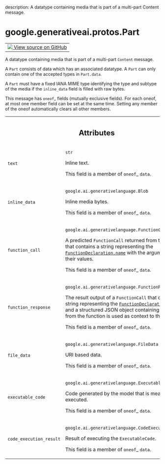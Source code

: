 description: A datatype containing media that is part of a multi-part Content message.

<div itemscope itemtype="http://developers.google.com/ReferenceObject">
<meta itemprop="name" content="google.generativeai.protos.Part" />
<meta itemprop="path" content="Stable" />
</div>

# google.generativeai.protos.Part

<!-- Insert buttons and diff -->

<table class="tfo-notebook-buttons tfo-api nocontent">
<td>
  <a target="_blank" href="https://github.com/googleapis/google-cloud-python/tree/main/packages/google-ai-generativelanguage/google/ai/generativelanguage_v1beta/types/content.py#L108-L205">
    <img src="https://www.tensorflow.org/images/GitHub-Mark-32px.png" />
    View source on GitHub
  </a>
</td>
</table>



A datatype containing media that is part of a multi-part ``Content`` message.

<!-- Placeholder for "Used in" -->

A ``Part`` consists of data which has an associated datatype. A
``Part`` can only contain one of the accepted types in
``Part.data``.

A ``Part`` must have a fixed IANA MIME type identifying the type and
subtype of the media if the ``inline_data`` field is filled with raw
bytes.

This message has `oneof`_ fields (mutually exclusive fields).
For each oneof, at most one member field can be set at the same time.
Setting any member of the oneof automatically clears all other
members.




<!-- Tabular view -->
 <table class="responsive fixed orange">
<colgroup><col width="214px"><col></colgroup>
<tr><th colspan="2"><h2 class="add-link">Attributes</h2></th></tr>

<tr>
<td>

`text`<a id="text"></a>

</td>
<td>

`str`

Inline text.

This field is a member of `oneof`_ ``data``.

</td>
</tr><tr>
<td>

`inline_data`<a id="inline_data"></a>

</td>
<td>

`google.ai.generativelanguage.Blob`

Inline media bytes.

This field is a member of `oneof`_ ``data``.

</td>
</tr><tr>
<td>

`function_call`<a id="function_call"></a>

</td>
<td>

`google.ai.generativelanguage.FunctionCall`

A predicted ``FunctionCall`` returned from the model that
contains a string representing the
<a href="../../../google/generativeai/protos/FunctionDeclaration.md#name"><code>FunctionDeclaration.name</code></a> with the arguments and their
values.

This field is a member of `oneof`_ ``data``.

</td>
</tr><tr>
<td>

`function_response`<a id="function_response"></a>

</td>
<td>

`google.ai.generativelanguage.FunctionResponse`

The result output of a ``FunctionCall`` that contains a
string representing the <a href="../../../google/generativeai/protos/FunctionDeclaration.md#name"><code>FunctionDeclaration.name</code></a> and a
structured JSON object containing any output from the
function is used as context to the model.

This field is a member of `oneof`_ ``data``.

</td>
</tr><tr>
<td>

`file_data`<a id="file_data"></a>

</td>
<td>

`google.ai.generativelanguage.FileData`

URI based data.

This field is a member of `oneof`_ ``data``.

</td>
</tr><tr>
<td>

`executable_code`<a id="executable_code"></a>

</td>
<td>

`google.ai.generativelanguage.ExecutableCode`

Code generated by the model that is meant to
be executed.

This field is a member of `oneof`_ ``data``.

</td>
</tr><tr>
<td>

`code_execution_result`<a id="code_execution_result"></a>

</td>
<td>

`google.ai.generativelanguage.CodeExecutionResult`

Result of executing the ``ExecutableCode``.

This field is a member of `oneof`_ ``data``.

</td>
</tr>
</table>



